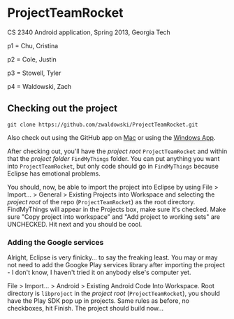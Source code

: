 ProjectTeamRocket
=================

CS 2340 Android application, Spring 2013, Georgia Tech


p1 = Chu, Cristina

p2 = Cole, Justin

p3 = Stowell, Tyler

p4 = Waldowski, Zach

Checking out the project
------------------------


	git clone https://github.com/zwaldowski/ProjectTeamRocket.git
	
Also check out using the GitHub app on [Mac](github-mac://openRepo/https://github.com/zwaldowski/ProjectTeamRocket) or using the [Windows App](http://windows.github.com/).

After checking out, you'll have the *project root* `ProjectTeamRocket` and within that the *project folder* `FindMyThings` folder. You can put anything you want into `ProjectTeamRocket`, but only code should go in `FindMyThings` because Eclipse has emotional problems.

You should, now, be able to import the project into Eclipse by using File > Import… > General > Existing Projects into Workspace and selecting the *project root* of the repo (`ProjectTeamRocket`) as the root directory. FindMyThings will appear in the Projects box, make sure it's checked. Make sure "Copy project into workspace" and "Add project to working sets" are UNCHECKED. Hit next and you should be cool.

### Adding the Google services

Alright, Eclipse is very finicky… to say the freaking least. You may or may not need to add the Googke Play services library after importing the project - I don't know, I haven't tried it on anybody else's computer yet.

File > Import… > Android > Existing Android Code Into Workspace. Root directory is `libproject` in the *project root* (`ProjectTeamRocket`), you should have the Play SDK pop up in projects. Same rules as before, no checkboxes, hit Finish. The project should build now...